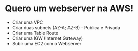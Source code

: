 # Quero um webserver na AWS!

- Criar uma VPC
- Criar duas subnets (AZ-A; AZ-B) - Publica e Privada
- Criar uma Table Route
- Criar uma IGW (Internet Gateway)
- Subir uma EC2 com o Webserver